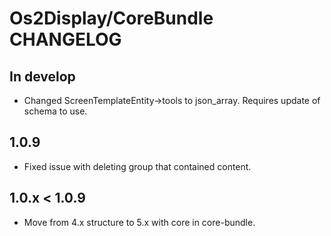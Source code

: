 # Os2Display/CoreBundle CHANGELOG

## In develop

* Changed ScreenTemplateEntity->tools to json_array. Requires update of schema to use.

## 1.0.9

* Fixed issue with deleting group that contained content.

## 1.0.x < 1.0.9

* Move from 4.x structure to 5.x with core in core-bundle.
